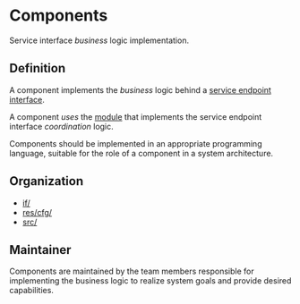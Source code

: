 # Components

Service interface *business* logic implementation.


## Definition

A component implements the *business* logic behind a 
[service endpoint interface](Interface.md).

A component *uses* the [module](Module.md) that implements the service 
endpoint interface *coordination* logic.

Components should be implemented in an appropriate programming language, 
suitable for the role of a component in a system architecture.


## Organization

- [if/](../../if/README.md)
- [res/cfg/](../../res/cfg/README.md)
- [src/](../../src/README.md)


## Maintainer

Components are maintained by the team members responsible for implementing
the business logic to realize system goals and provide desired capabilities.
